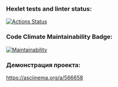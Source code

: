 ### Hexlet tests and linter status:
[![Actions Status](https://github.com/Smelodeya/java-project-61/workflows/hexlet-check/badge.svg)](https://github.com/Smelodeya/java-project-61/actions)
### Code Climate Maintainability Badge:
[![Maintainability](https://api.codeclimate.com/v1/badges/8a82a2dcb617cfd1b173/maintainability)](https://codeclimate.com/github/Smelodeya/java-project-61/maintainability)
### Демонстрация проекта:
https://asciinema.org/a/566658